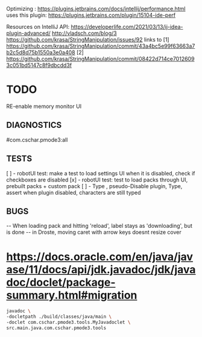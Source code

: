 

Optimizing :
https://plugins.jetbrains.com/docs/intellij/performance.html
uses this plugin:
https://plugins.jetbrains.com/plugin/15104-ide-perf


Resources on IntelliJ API:
https://developerlife.com/2021/03/13/ij-idea-plugin-advanced/
http://vladsch.com/blog/3
https://github.com/krasa/StringManipulation/issues/92
links to
[1] https://github.com/krasa/StringManipulation/commit/43a4bc5e99f63663a7b2c5d8d75b1550a3e0a408
[2] https://github.com/krasa/StringManipulation/commit/08422d714ce70126093c051bd5147c8f9dbcdd3f

# TODO

RE-enable memory monitor UI

## DIAGNOSTICS
#com.cschar.pmode3:all

## TESTS

[ ] - robotUI test: make a test to load settings UI when it is disabled, check if checkboxes are disabled
[x] - robotUI test: test to load packs through UI, prebuilt packs + custom pack
[ ] - Type , pseudo-Disable plugin, Type,  assert when plugin disabled, characters are still typed

## BUGS 
-- When loading pack and hitting 'reload', label stays as 'downloading', but is done
-- in Droste, moving caret with arrow keys doesnt resize cover



# https://docs.oracle.com/en/java/javase/11/docs/api/jdk.javadoc/jdk/javadoc/doclet/package-summary.html#migration
```bash
javadoc \
-docletpath ./build/classes/java/main \
-doclet com.cschar.pmode3.tools.MyJavadoclet \
src.main.java.com.cschar.pmode3.tools

```
